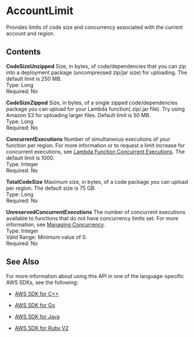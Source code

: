 # AccountLimit<a name="API_AccountLimit"></a>

Provides limits of code size and concurrency associated with the current account and region\.

## Contents<a name="API_AccountLimit_Contents"></a>

 **CodeSizeUnzipped**   <a name="SSS-Type-AccountLimit-CodeSizeUnzipped"></a>
Size, in bytes, of code/dependencies that you can zip into a deployment package \(uncompressed zip/jar size\) for uploading\. The default limit is 250 MB\.  
Type: Long  
Required: No

 **CodeSizeZipped**   <a name="SSS-Type-AccountLimit-CodeSizeZipped"></a>
Size, in bytes, of a single zipped code/dependencies package you can upload for your Lambda function\(\.zip/\.jar file\)\. Try using Amazon S3 for uploading larger files\. Default limit is 50 MB\.  
Type: Long  
Required: No

 **ConcurrentExecutions**   <a name="SSS-Type-AccountLimit-ConcurrentExecutions"></a>
Number of simultaneous executions of your function per region\. For more information or to request a limit increase for concurrent executions, see [Lambda Function Concurrent Executions](http://docs.aws.amazon.com/lambda/latest/dg/concurrent-executions.html)\. The default limit is 1000\.  
Type: Integer  
Required: No

 **TotalCodeSize**   <a name="SSS-Type-AccountLimit-TotalCodeSize"></a>
Maximum size, in bytes, of a code package you can upload per region\. The default size is 75 GB\.   
Type: Long  
Required: No

 **UnreservedConcurrentExecutions**   <a name="SSS-Type-AccountLimit-UnreservedConcurrentExecutions"></a>
The number of concurrent executions available to functions that do not have concurrency limits set\. For more information, see [Managing Concurrency](concurrent-executions.md)\.  
Type: Integer  
Valid Range: Minimum value of 0\.  
Required: No

## See Also<a name="API_AccountLimit_SeeAlso"></a>

For more information about using this API in one of the language\-specific AWS SDKs, see the following:

+  [AWS SDK for C\+\+](http://docs.aws.amazon.com/goto/SdkForCpp/lambda-2015-03-31/AccountLimit) 

+  [AWS SDK for Go](http://docs.aws.amazon.com/goto/SdkForGoV1/lambda-2015-03-31/AccountLimit) 

+  [AWS SDK for Java](http://docs.aws.amazon.com/goto/SdkForJava/lambda-2015-03-31/AccountLimit) 

+  [AWS SDK for Ruby V2](http://docs.aws.amazon.com/goto/SdkForRubyV2/lambda-2015-03-31/AccountLimit) 